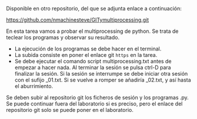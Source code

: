 Disponible en otro repositorio, del que se adjunta enlace a continuación:

https://github.com/nmachinesteve/GITymultiprocessing.git




En esta tarea vamos a probar el multiprocessing de python. Se trata de teclear los programas y observar su resultado.

- La ejecución de los programas se debe hacer en el terminal.
- La subida consiste en poner el enlace git <code>https</code> en la tarea.
- Se debe ejecutar el comando script multiprocessing.txt antes de empezar a hacer nada. Al terminar la sesión se pulsa ctrl-D para finalizar la sesión. Si la sesión se interrumpe se debe iniciar otra sesión con el sufijo _01.txt. Si se vuelve a romper se añadiría _02.txt, y así hasta el aburrimiento.

Se deben subir al repositorio git los ficheros de sesión y los programas .py. Se puede continuar fuera del laboratorio si es preciso, pero el enlace del repositorio git solo se puede poner en el laboratorio.
